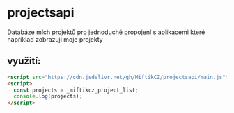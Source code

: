 # projectsapi
Databáze mích projektů pro jednoduché propojení s aplikacemi které například zobrazují moje projekty

## využití:
```html
<script src="https://cdn.jsdelivr.net/gh/MiftikCZ/projectsapi/main.js"></script>
<script>
  const projects = _miftikcz_project_list;
  console.log(projects);
</script>
```
